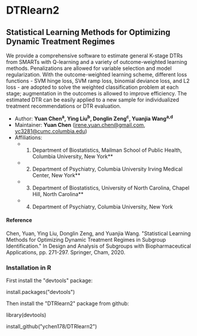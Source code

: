 # DTRlearn2

## Statistical Learning Methods for Optimizing Dynamic Treatment Regimes

We provide a comprehensive software to estimate general K-stage DTRs from SMARTs with Q-learning and a variety of outcome-weighted learning methods. Penalizations are allowed for variable selection and model regularization. With the outcome-weighted learning scheme, different loss functions - SVM hinge loss, SVM ramp loss, binomial deviance loss, and L2 loss - are adopted to solve the weighted classification problem at each stage; augmentation in the outcomes is allowed to improve efficiency. The estimated DTR can be easily applied to a new sample for individualized treatment recommendations or DTR evaluation.

- Author: **Yuan Chen<sup>a</sup>, Ying Liu<sup>b</sup>, Donglin Zeng<sup>c</sup>, Yuanjia Wang<sup>a,d</sup>** 
- Maintainer: **Yuan Chen** (<irene.yuan.chen@gmail.com>, <yc3281@cumc.columbia.edu>)
- Affiliations: 
  + 1. Department of Biostatistics, Mailman School of Public Health, Columbia University, New York**
  + 2. Department of Psychiatry, Columbia University Irving Medical Center, New York**
  + 3. Department of Biostatistics, University of North Carolina, Chapel Hill, North Carolina**
  + 4. Department of Psychiatry, Columbia University, New York

#### Reference
Chen, Yuan, Ying Liu, Donglin Zeng, and Yuanjia Wang. "Statistical Learning Methods for Optimizing Dynamic Treatment Regimes in Subgroup Identification." In Design and Analysis of Subgroups with Biopharmaceutical Applications, pp. 271-297. Springer, Cham, 2020.




### Installation in R
First install the "devtools" package:

install.packages("devtools")

Then install the "DTRlearn2" package from github:

library(devtools)

install_github("ychen178/DTRlearn2")
